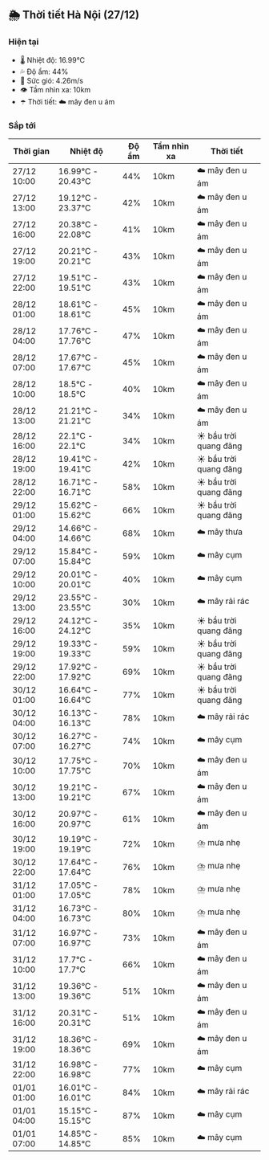 ## 🌦️ Thời tiết Hà Nội (27/12)

### Hiện tại

- 🌡️ Nhiệt độ: 16.99℃
- 💦 Độ ẩm: 44%
- 💨 Sức gió: 4.26m/s
- 👁️ Tầm nhìn xa: 10km
- ☂️ Thời tiết: ☁️ mây đen u ám

### Sắp tới

| Thời gian | Nhiệt độ | Độ ẩm | Tầm nhìn xa | Thời tiết |
| --- | --- | --- | --- | --- |
| 27/12 10:00 | 16.99℃ - 20.43℃ | 44% | 10km | ☁️ mây đen u ám |
| 27/12 13:00 | 19.12℃ - 23.37℃ | 42% | 10km | ☁️ mây đen u ám |
| 27/12 16:00 | 20.38℃ - 22.08℃ | 41% | 10km | ☁️ mây đen u ám |
| 27/12 19:00 | 20.21℃ - 20.21℃ | 43% | 10km | ☁️ mây đen u ám |
| 27/12 22:00 | 19.51℃ - 19.51℃ | 43% | 10km | ☁️ mây đen u ám |
| 28/12 01:00 | 18.61℃ - 18.61℃ | 45% | 10km | ☁️ mây đen u ám |
| 28/12 04:00 | 17.76℃ - 17.76℃ | 47% | 10km | ☁️ mây đen u ám |
| 28/12 07:00 | 17.67℃ - 17.67℃ | 45% | 10km | ☁️ mây đen u ám |
| 28/12 10:00 | 18.5℃ - 18.5℃ | 40% | 10km | ☁️ mây đen u ám |
| 28/12 13:00 | 21.21℃ - 21.21℃ | 34% | 10km | ☁️ mây đen u ám |
| 28/12 16:00 | 22.1℃ - 22.1℃ | 34% | 10km | ☀️ bầu trời quang đãng |
| 28/12 19:00 | 19.41℃ - 19.41℃ | 42% | 10km | ☀️ bầu trời quang đãng |
| 28/12 22:00 | 16.71℃ - 16.71℃ | 58% | 10km | ☀️ bầu trời quang đãng |
| 29/12 01:00 | 15.62℃ - 15.62℃ | 66% | 10km | ☀️ bầu trời quang đãng |
| 29/12 04:00 | 14.66℃ - 14.66℃ | 68% | 10km | ☁️ mây thưa |
| 29/12 07:00 | 15.84℃ - 15.84℃ | 59% | 10km | ☁️ mây cụm |
| 29/12 10:00 | 20.01℃ - 20.01℃ | 40% | 10km | ☁️ mây cụm |
| 29/12 13:00 | 23.55℃ - 23.55℃ | 30% | 10km | ☁️ mây rải rác |
| 29/12 16:00 | 24.12℃ - 24.12℃ | 35% | 10km | ☀️ bầu trời quang đãng |
| 29/12 19:00 | 19.33℃ - 19.33℃ | 59% | 10km | ☀️ bầu trời quang đãng |
| 29/12 22:00 | 17.92℃ - 17.92℃ | 69% | 10km | ☀️ bầu trời quang đãng |
| 30/12 01:00 | 16.64℃ - 16.64℃ | 77% | 10km | ☀️ bầu trời quang đãng |
| 30/12 04:00 | 16.13℃ - 16.13℃ | 78% | 10km | ☁️ mây rải rác |
| 30/12 07:00 | 16.27℃ - 16.27℃ | 74% | 10km | ☁️ mây cụm |
| 30/12 10:00 | 17.75℃ - 17.75℃ | 70% | 10km | ☁️ mây đen u ám |
| 30/12 13:00 | 19.21℃ - 19.21℃ | 67% | 10km | ☁️ mây đen u ám |
| 30/12 16:00 | 20.97℃ - 20.97℃ | 61% | 10km | ☁️ mây đen u ám |
| 30/12 19:00 | 19.19℃ - 19.19℃ | 72% | 10km | ⛈️ mưa nhẹ |
| 30/12 22:00 | 17.64℃ - 17.64℃ | 76% | 10km | ⛈️ mưa nhẹ |
| 31/12 01:00 | 17.05℃ - 17.05℃ | 78% | 10km | ⛈️ mưa nhẹ |
| 31/12 04:00 | 16.73℃ - 16.73℃ | 80% | 10km | ⛈️ mưa nhẹ |
| 31/12 07:00 | 16.97℃ - 16.97℃ | 73% | 10km | ☁️ mây đen u ám |
| 31/12 10:00 | 17.7℃ - 17.7℃ | 66% | 10km | ☁️ mây đen u ám |
| 31/12 13:00 | 19.36℃ - 19.36℃ | 51% | 10km | ☁️ mây đen u ám |
| 31/12 16:00 | 20.31℃ - 20.31℃ | 51% | 10km | ☁️ mây đen u ám |
| 31/12 19:00 | 18.36℃ - 18.36℃ | 69% | 10km | ☁️ mây đen u ám |
| 31/12 22:00 | 16.98℃ - 16.98℃ | 77% | 10km | ☁️ mây cụm |
| 01/01 01:00 | 16.01℃ - 16.01℃ | 84% | 10km | ☁️ mây rải rác |
| 01/01 04:00 | 15.15℃ - 15.15℃ | 87% | 10km | ☁️ mây cụm |
| 01/01 07:00 | 14.85℃ - 14.85℃ | 85% | 10km | ☁️ mây cụm |
